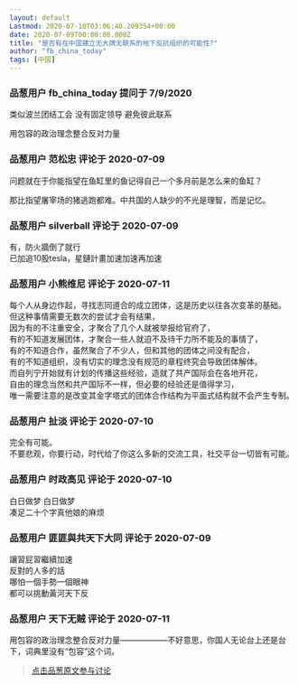 ```yaml
---
layout: default
Lastmod: 2020-07-10T03:06:40.209354+00:00
date: 2020-07-09T00:00:00.000Z
title: "是否有在中国建立无大牌无联系的地下反抗组织的可能性?"
author: "fb_china_today"
tags: [中国]
---
```



### 品葱用户 **fb_china_today** 提问于 7/9/2020
    
类似波兰团结工会 没有固定领导 避免彼此联系  
  
用包容的政治理念整合反对力量
    
                

### 品葱用户 **范松忠** 评论于 2020-07-09
        
问题就在于你能指望在鱼缸里的鱼记得自己一个多月前是怎么来的鱼缸？  
  
那比指望屠宰场的猪逃跑都难。中共国的人缺少的不光是理智，而是记忆。
        
                

### 品葱用户 **silverball** 评论于 2020-07-09
        
有，防火牆倒了就行  
已加追10股tesla，星鏈計畫加速加速再加速
        
                

### 品葱用户 **小熊维尼** 评论于 2020-07-11
        
每个人从身边作起，寻找志同道合的成立团体，这是历史以往各次变革的基础。  
但这种事情需要无数次的尝试才会有结果，  
因为有的不注重安全，才聚合了几个人就被举报给官府了，  
有的不知道发展团体，才聚合一些人就迫不及待干力所不能及的事情了，  
有的不知道合作，虽然聚合了不少人，但和其他的团体之间没有配合，  
有的不知道组织，没有切实的理念没有规范的章程终究会导致团体解体。  
而自列宁开始就有计划的传播这些经验，造就了共产国际会在各地开花，  
自由的理念当然和共产国际不一样，但必要的经验还是值得学习，  
唯一需要注意的是改变其金字塔式的团体合作结构为平面式结构就不会产生专制。
        
                

### 品葱用户 **扯淡** 评论于 2020-07-10
        
完全有可能。  
不要悲观，你要行动，时代给了你这么多新的交流工具，社交平台一切皆有可能。
        
                

### 品葱用户 **时政高见** 评论于 2020-07-10
        
白日做梦 白日做梦  
凑足二十个字真他娘的麻烦
        
                

### 品葱用户 **匪匪與共天下大同** 评论于 2020-07-09
        
讓習屁習繼續加速  
反對的人多的話  
哪怕一個手勢一個眼神  
都可以挑動黃河天下反
        
                

### 品葱用户 **天下无贼** 评论于 2020-07-11
        
用包容的政治理念整合反对力量——————不好意思，你国人无论台上还是台下，词典里没有“包容”这个词。
        
                





> [点击品葱原文参与讨论](https://pincong.rocks/question/28306)

